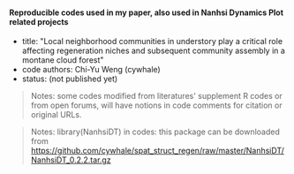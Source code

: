 #### Reproducible codes used in my paper, also used in Nanhsi Dynamics Plot related projects
* title: "Local neighborhood communities in understory play a critical role affecting regeneration niches and subsequent community assembly in a montane cloud forest"
* code authors: Chi-Yu Weng (cywhale)
* status: (not published yet)

> Notes: some codes modified from literatures' supplement R codes or from open forums, will have notions in code comments for citation or original URLs.

> Notes: library(NanhsiDT) in codes: this package can be downloaded from https://github.com/cywhale/spat_struct_regen/raw/master/NanhsiDT/NanhsiDT_0.2.2.tar.gz
